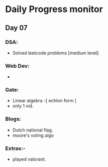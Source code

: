 # Daily Progress monitor

## Day 07


### DSA:
- Solved leetcode problems [medium level]


### Web Dev:
- 	

### Gate:
- Linear algebra -[ echlon form ]
- only 1 vid.


### Blogs:
- Dutch national flag. 
- moore's voting algo

### Extras:-
-  played valorant.